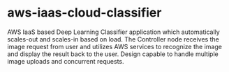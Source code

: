 # aws-iaas-cloud-classifier
AWS IaaS based Deep Learning Classifier application which automatically scales-out and scales-in based on load. The Controller node receives the image request from user and utilizes AWS services to recognize the image and display the
result back to the user. Design capable to handle multiple image uploads and concurrent requests.
